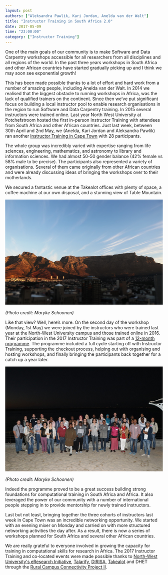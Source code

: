 ```yaml
---
layout: post
authors: ["Aleksandra Pawlik, Kari Jordan, Anelda van der Walt"]
title: "Instructor Training in South Africa 2.0"
date: 2017-05-09
time: "23:00:00"
category: ["Instructor Training"]
---
```


One of the main goals of our community is to make Software and Data Carpentry workshops accessible for all researchers from all disciplines and all regions of the world. In the past three years workshops in South Africa and other African countries have started gradually picking up and I think we may soon see exponential growth!

This has been made possible thanks to a lot of effort and hard work from a number of amazing people, including Anelda van der Walt. In 2014 we realised that the biggest obstacle to running workshops in Africa, was the lack of qualified trainers on the continent.  Since then we’ve put significant focus on building a local instructor pool to enable research organisations in the region to run Software and Data Carpentry training. In 2015 several instructors were trained online. Last year North West University at Potchefstroom hosted the first in-person Instructor Training with attendees from South Africa and other African countries. Just last week, between 30th April and 2nd May, we (Anelda, Kari Jordan and Aleksandra Pawlik) ran another [Instructor Training in Cape Town](https://nwu-eresearch.github.io/2017-04-30-eResearchAfrica-ttt/) with 28 participants.

The whole group was incredibly varied with expertise ranging from life sciences, engineering, mathematics, and astronomy to library and information sciences. We had almost 50-50 gender balance (42% female vs 58% male to be precise). The participants also represented a variety of organisations. Several of them came originally from other African countries and were already discussing ideas of bringing the workshops over to their motherlands.

We secured a fantastic venue at the Takealot offices with plenty of space, a coffee machine at our own disposal, and a stunning view of Table Mountain.

<img src="../../../files/2017/05/table_mountain.JPG" width="800px">

*(Photo credit: Maryke Schoonen)*


Like that view? Well, here’s more. On the second day of the workshop (Monday, 1st May) we were joined by the instructors who were trained last year at the North-West University campus and those trained online in 2016. Their participation in the 2017 Instructor Training was part of a [12-month programme](https://figshare.com/articles/A_Programme_for_the_Development_of_Computational_and_Digital_Research_Capacity_in_South_Africa_and_Africa_-_phase_1/3382168). The programme included a full cycle starting off with Instructor Training, supporting the checkout process, helping out with organising and hosting workshops, and finally bringing the participants back together for a catch up a year later.

<img src="../../../files/2017/05/instructors_sa.JPG" width="800px">

*(Photo credit: Maryke Schoonen)*


Indeed the programme proved to be a great success building strong foundations for computational training in South Africa and Africa. It also leveraged the power of our community with a number of international people stepping in to provide mentorship for newly trained instructors. 

Last but not least, bringing together the three cohorts of instructors last week in Cape Town was an incredible networking opportunity. We started with an evening mixer on Monday and carried on with more structured networking activities the day after. As a result, there is now a series of workshops planned for South Africa and several other African countries.

We are really grateful to everyone involved in growing the capacity for training in computational skills for research in Africa. The 2017 Instructor Training and co-located events were made possible thanks to  [North-West University's eResearch Initiative](https://nwu-eresearch.github.io/2017-04-30-eResearchAfrica-ttt/www.nwu.ac.za/eresearch), [Talarify](http://www.talarify.co.za/), [DIRISA](https://nwu-eresearch.github.io/2017-04-30-eResearchAfrica-ttt/www.dirisa.ac.za), [Takealot](https://nwu-eresearch.github.io/2017-04-30-eResearchAfrica-ttt/www.takealot.com) and DHET through the [Rural Campus Connectivity Project II](http://www.usaf.ac.za/wp-content/uploads/2016/11/Discussion-document-The-Rural-Campuses-Connection-Project.pdf).





